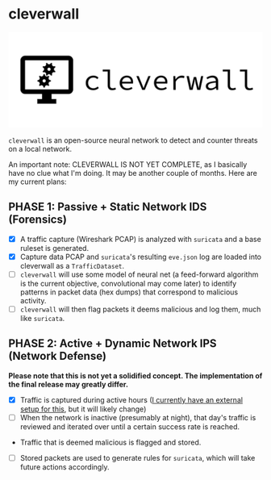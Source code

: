 cleverwall
==========

<img src="assets/cleverwall.png" width=800/>

`cleverwall` is an open-source neural network to detect and counter threats on a local network.

An important note: CLEVERWALL IS NOT YET COMPLETE, as I basically have no clue what I'm doing. It may be another couple of months. Here are my current plans:

PHASE 1: Passive + Static Network IDS (Forensics)
-------------------------------------------------
- [x] A traffic capture (Wireshark PCAP) is analyzed with `suricata` and a base ruleset is generated.
- [x] Capture data PCAP and `suricata`'s resulting `eve.json` log are loaded into cleverwall as a `TrafficDataset`.
- [ ] `cleverwall` will use some model of neural net (a feed-forward algorithm is the current objective, convolutional may come later) to identify patterns in packet data (hex dumps) that correspond to malicious activity.
- [ ] `cleverwall` will then flag packets it deems malicious and log them, much like `suricata`.

PHASE 2: Active + Dynamic Network IPS (Network Defense)
-------------------------------------------------------
**Please note that this is not yet a solidified concept. The implementation of the final release may greatly differ.**
- [x] Traffic is captured during active hours ([I currently have an external setup for this](https://github.com/turtlebasket/capturey), but it will likely change)
- [ ] When the network is inactive (presumably at night), that day's traffic is reviewed and iterated over until a certain success rate is reached.
- Traffic that is deemed malicious is flagged and stored.
- [ ] Stored packets are used to generate rules for `suricata`, which will take future actions accordingly.